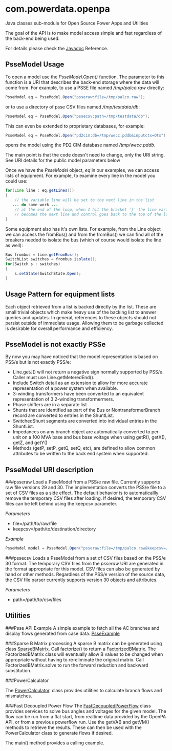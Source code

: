 com.powerdata.openpa
====================
Java classes sub-module for Open Source Power Apps and Utilities

The goal of the API is to make model access simple and fast regardless of the back-end being used.

For details please check the [Javadoc](http://powerdata.github.io/com.powerdata.openpa) Reference.

PsseModel Usage
-----
To open a model use the *PsseModel.Open()* function.  The parameter to this function is a URI that
describes the back-end storage where the data will come from.  For example, to use a PSSE file named
*/tmp/palco.raw* directly:
```java
PsseModel eq = PsseModel.Open("psseraw:file=/tmp/palco.raw");
```
or to use a directory of psse CSV files named */tmp/testdata/db*:
```java
PsseModel eq = PsseModel.Open("pssecsv:path=/tmp/testdata/db");
```
This can even be extended to proprietary databases, for example:
```java
PsseModel eq = PsseModel.Open("pd2cim:db=/tmp/wecc.pddb&inputctx=Ots");
```
opens the model using the PD2 CIM database named */tmp/wecc.pddb*.

The main point is that the code doesn't need to change, only the URI string.
See URI details for the public model parameters below

Once we have the *PsseModel* object, *eq* in our examples, we can access lists of equipment.  For example,
to examine every line in the model you could use:
```java
for(Line line : eq.getLines())
{
    // the variable line will be set to the next line in the list
   ... do some work ...
    // at the end of the loop, when I hit the bracket '}' the line variable
    // becomes the next line and control goes back to the top of the loop.
}
```
Some equipment also has it's own lists.  For example, from the Line object we can access the fromBus()
and from the fromBus() we can find all of the breakers needed to isolate the bus (which of course would
isolate the line as well):
```java
Bus frombus = line.getFromBus();
SwitchList switches = frombus.isolate();
for(Switch s : switches)
{
    s.setState(SwitchState.Open);
}
```

Usage Pattern for equipment lists
---------------------------------
Each object retrieved from a list is backed directly by the list.  These are small
trivial objects which make heavy use of the backing list to answer queries and updates.  In general, references to these objects should not persist outside of immediate usage.  Allowing them to be garbage collected is desirable for overall performance and efficiency.

PsseModel is not exactly PSSe
-----------------------------
By now you may have noticed that the model representation is based on PSS/e but is not exactly PSS/e:
* Line.getJ() will not return a negative sign normally supported by PSS/e.  Caller must use Line.getMeteredEnd().
* Include Switch detail as an extension to allow for more accurate representation of a power system when available.
* 3-winding transformers have been converted to an equivalent representation of 3 2-winding transformermers.
* Phase shifters are in a separate list
* Shunts that are identified as part of the Bus or NontransformerBranch record are converted to entries in the ShuntList.
* SwitchedShunt segments are converted into individual entries in the ShuntList.
* Impedances on any branch object are automatically converted to per-unit on a 100 MVA base and bus base voltage when using getR(), getX(), getZ, and getY()
* Methods (getP, setP, getQ, setQ, etc), are defined to allow common attributes to be written to the back end system when supported.


PsseModel URI description
--------------------

###psseraw
Load a PsseModel from a PSS/e raw file.  Currently supports raw file versions 29 and 30.  The implementation
converts the PSS/e file to a set of CSV files as a side effect.  The default behavior is to 
automaticallly remove the temporary CSV files after loading.
If desired, the temporary CSV files can be left behind using the keepcsv parameter.

*Parameters*
* file=/path/to/raw/file
* keepcsv=/path/to/destination/directory

*Example*
```java
PsseModel model = PsseModel.Open("psseraw:file=/tmp/palco.raw&keepcsv=/tmp/palcocsv");
```

###pssecsv
Loads a PsseModel from a set of CSV files based on the PSS/e 30 format.  The temporary CSV files from the *psseraw* URI are generated
in the format appropriate for this model.  CSV files can also be generated by hand or other methods.  Regardless of the PSS/e version 
of the source data, the CSV file parser currently supports version 30 objects and attributes.

*Parameters*
* path=/path/to/csv/files


Utilities
---------
###Psse API Example
A simple example to fetch all the AC branches and display flows generated from case data. [PsseExample](http://powerdata.github.io/com.powerdata.openpa/com/powerdata/openpa/tools/PsseExample.html)

###Sparse B Matrix processing
A sparse B matrix can be generated using class [SparseBMatrix](http://powerdata.github.io/com.powerdata.openpa/com/powerdata/openpa/tools/SparseBMatrix.html).
Call factorize() to return a [FactorizedBMatrix](http://powerdata.github.io/com.powerdata.openpa/com/powerdata/openpa/tools/FactorizedBMatrix.html).
The FactorizedBMatrix class will eventually allow B values to be changed when appropriate without
having to re-eliminate the original matrix.  Call FactorizedBMatrix.solve to run the forward reduction and backward
substitution.

###PowerCalculator

The [PowerCalculator](http://powerdata.github.io/com.powerdata.openpa/com/powerdata/openpa/psse/powerflow/PowerCalculator.html).
 class provides utilities to calculate branch flows and mismatches.

###Fast Decoupled Power Flow
The [FastDecoupledPowerFlow](http://powerdata.github.io/com.powerdata.openpa/com/powerdata/openpa/psse/powerflow/FastDecoupledPowerFlow.html)
class provides services to solve bus angles and voltages for the given model.
The flow can be run from a flat start, from realtime data provided by the OpenPA API,
or from a previous powerflow run.  Use the getVA() and getVM() methods to retrieve
the results.  These can then be used with the PowerCalculator class to generate
flows if desired.

The main() method provides a calling example.

